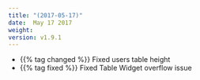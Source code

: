 ```yaml
---
title: "(2017-05-17)"
date:  May 17 2017
weight:
version: v1.9.1
---
```


- {{% tag changed %}} Fixed users table height
- {{% tag fixed %}} Fixed Table Widget overflow issue
